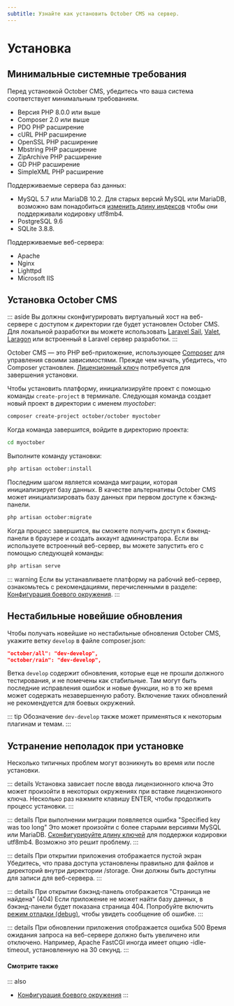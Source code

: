 ```yaml
---
subtitle: Узнайте как установить October CMS на сервер.
---
```

# Установка

<VideoBlockLink src="https://www.youtube.com/watch?v=RHUwCvo7xng" title="Инструкция по установке" description="В этом видео рассказывается, как создать проект, приобрести лицензию и установить October CMS в первый раз." prompt="Смотреть инструкцию" />

## Минимальные системные требования

Перед установкой October CMS, убедитесь что ваша система соответствует минимальным требованиям.

* Версия PHP 8.0.0 или выше
* Composer 2.0 или выше
* PDO PHP расширение
* cURL PHP расширение
* OpenSSL PHP расширение
* Mbstring PHP расширение
* ZipArchive PHP расширение
* GD PHP расширение
* SimpleXML PHP расширение

Поддерживаемые сервера баз данных:

* MySQL 5.7 или MariaDB 10.2. Для старых версий MySQL или MariaDB, возможно вам понадобиться [изменить длину индексов](../setup/database-config.md#oc-index-lengths-using-mysql-mariadb) чтобы они поддерживали кодировку utf8mb4.
* PostgreSQL 9.6
* SQLite 3.8.8.

Поддерживаемые веб-сервера:

* Apache
* Nginx
* Lighttpd
* Microsoft IIS

## Установка October CMS

::: aside
Вы должны сконфигурировать виртуальный хост на веб-сервере с доступом к директории где будет установлен October CMS. Для локальной разработки вы можете использовать [Laravel Sail](../resources/using-laravel-sail.md), [Valet](https://laravel.com/docs/valet), [Laragon](https://laragon.org/) или встроенный в Laravel сервер разработки.
:::

October CMS — это PHP веб-приложение, использующее [Composer](http://getcomposer.org/) для управления своими зависимостями. Прежде чем начать, убедитесь, что Composer установлен. [Лицензионный ключ](https://octobercms.com/help/site/projects#project-id) потребуется для завершения установки.

Чтобы установить платформу, инициализируйте проект с помощью команды `create-project` в терминале. Следующая команда создает новый проект в директории с именем *myoctober*:

```bash
composer create-project october/october myoctober
```

Когда команда завершится, войдите в директорию проекта:

```bash
cd myoctober
```

Выполните команду установки:

```bash
php artisan october:install
```

Последним шагом является команда миграции, которая инициализирует базу данных. В качестве альтернативы October CMS может инициализировать базу данных при первом доступе к бэкэнд-панели.

```bash
php artisan october:migrate
```

Когда процесс завершится, вы сможете получить доступ к бэкенд-панели в браузере и создать аккаунт администратора. Если вы используете встроенный веб-сервер, вы можете запустить его с помощью следующей команды:

```bash
php artisan serve
```

::: warning
Если вы устанавливаете платформу на рабочий веб-сервер, ознакомьтесь с рекомендациями, перечисленными в разделе: [Конфигурация боевого окружения](../setup/configuration.md#production-configuration).
:::

## Нестабильные новейшие обновления

Чтобы получать новейшие но нестабильные обновления October CMS, укажите ветку `develop` в файле composer.json:

```json
"october/all": "dev-develop",
"october/rain": "dev-develop",
```

Ветка `develop` содержит обновления, которые еще не прошли должного тестирования, и не помечены как стабильные. Там могут быть последние исправления ошибок и новые функции, но в то же время может содержать незавершенную работу. Включение таких обновлений не рекомендуется для боевых окружений.

::: tip
Обозначение `dev-develop` также может применяться к некоторым плагинам и темам.
:::

## Устранение неполадок при установке

Несколько типичных проблем могут возникнуть во время или после установки.

::: details Установка зависает после ввода лицензионного ключа
Это может произойти в некоторых окружениях при вставке лицензионного ключа. Несколько раз нажмите клавишу ENTER, чтобы продолжить процесс установки.
:::

::: details При выполнении миграции появляется ошибка "Specified key was too long"
Это может произойти с более старыми версиями MySQL или MariaDB. [Сконфигурируйте длину ключей](../setup/database-config.md#index-lengths-using-mysql-mariadb) для поддержки кодировки utf8mb4. Возможно это решит проблему.
:::

::: details При открытии приложения отображается пустой экран
Убедитесь, что права доступа установлены правильно для файлов и директорий внутри директории /storage. Они должны быть доступны для записи для веб-сервера.
:::

::: details При открытии бэкэнд-панель отображается "Страница не найдена" (404)
Если приложение не может найти базу данных, в бэкэнд-панели будет показана страница 404. Попробуйте включить [режим отладки (debug)](../setup/configuration.md#debug-mode), чтобы увидеть сообщение об ошибке.
:::

::: details При обновлении приложения отображается ошибка 500
Время ожидания запроса на веб-сервере должно быть увеличено или отключено. Например, Apache FastCGI иногда имеет опцию -idle-timeout, установленную на 30 секунд.
:::

#### Смотрите также

::: also
* [Конфигурация боевого окружения](../setup/configuration.md#production-configuration)
:::

